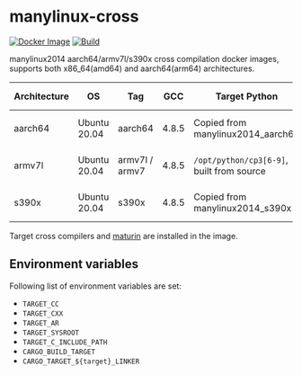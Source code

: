 # manylinux-cross

[![Docker Image](https://img.shields.io/docker/pulls/messense/manylinux2014-cross.svg?maxAge=2592000)](https://hub.docker.com/r/messense/manylinux2014-cross/)
[![Build](https://github.com/messense/manylinux-cross/workflows/Build/badge.svg)](https://github.com/messense/manylinux-cross/actions?query=workflow%3ABuild)

manylinux2014 aarch64/armv7l/s390x cross compilation docker images, supports both x86_64(amd64) and aarch64(arm64) architectures.

| Architecture |      OS      |       Tag       |        GCC          |          Target Python                     |       Host Python     |
| ------------ | ------------ | --------------- | ------------------- | ------------------------------------------ |-----------------------|
| aarch64      | Ubuntu 20.04 | aarch64         | 4.8.5               |  Copied from manylinux2014_aarch64         | Python 3.6 - 3.9      |
| armv7l       | Ubuntu 20.04 | armv7l / armv7  | 4.8.5               |  `/opt/python/cp3[6-9]`, built from source | Python 3.6 - 3.9      |
| s390x        | Ubuntu 20.04 | s390x           | 4.8.5               |  Copied from manylinux2014_s390x           | Python 3.6 - 3.9      |

Target cross compilers and [maturin](https://github.com/PyO3/maturin) are installed in the image.

## Environment variables

Following list of environment variables are set:

* `TARGET_CC`
* `TARGET_CXX`
* `TARGET_AR`
* `TARGET_SYSROOT`
* `TARGET_C_INCLUDE_PATH`
* `CARGO_BUILD_TARGET`
* `CARGO_TARGET_${target}_LINKER`
